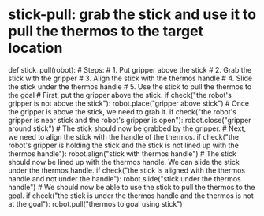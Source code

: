 # stick-pull: grab the stick and use it to pull the thermos to the target location
def stick_pull(robot):
    # Steps:
    #  1. Put gripper above the stick
    #  2. Grab the stick with the gripper
    #  3. Align the stick with the thermos handle
    #  4. Slide the stick under the thermos handle
    #  5. Use the stick to pull the thermos to the goal
    # First, put the gripper above the stick.
    if check("the robot's gripper is not above the stick"):
        robot.place("gripper above stick")
    # Once the gripper is above the stick, we need to grab it.
    if check("the robot's gripper is near stick and the robot's gripper is open"):
        robot.close("gripper around stick") 
    # The stick should now be grabbed by the gripper.
    # Next, we need to align the stick with the handle of the thermos.
    if check("the robot's gripper is holding the stick and the stick is not lined up with the thermos handle"):
        robot.align("stick with thermos handle")
    # The stick should now be lined up with the thermos handle. We can slide the stick under the thermos handle.
    if check("the stick is aligned with the thermos handle and not under the handle"):
        robot.slide("stick under the thermos handle")
    # We should now be able to use the stick to pull the thermos to the goal.
    if check("the stick is under the thermos handle and the thermos is not at the goal"):
        robot.pull("thermos to goal using stick")